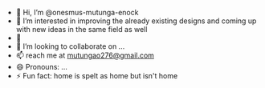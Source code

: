 - 👋 Hi, I’m @onesmus-mutunga-enock
- 👀 I’m interested in improving the already existing designs and coming up with new ideas in the same field as well
- 🌱 
- 💞️ I’m looking to collaborate on ...
- 📫 reach me at mutungao276@gmail.com
- 😄 Pronouns: ...
- ⚡ Fun fact: home is spelt as home but isn't home

<!---
onesmus-mutunga-enock/onesmus-mutunga-enock is a ✨ special ✨ repository because its `README.md` (this file) appears on your GitHub profile.
You can click the Preview link to take a look at your changes.
--->
